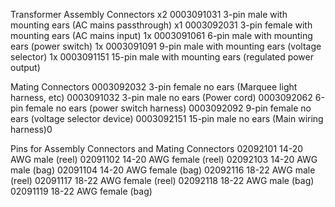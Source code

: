 Transformer Assembly Connectors
x2 0003091031 3-pin male with mounting ears (AC mains passthrough)
x1 0003092031 3-pin female with mounting ears (AC mains input)
1x 0003091061 6-pin male with mounting ears (power switch)
1x 0003091091 9-pin male with mounting ears (voltage selector)
1x 0003091151 15-pin male with mounting ears  (regulated power output)

Mating Connectors
0003092032 3-pin female no ears (Marquee light harness, etc)
0003091032 3-pin male no ears (Power cord)
0003092062 6-pin female no ears (power switch harness)
0003092092 9-pin female no ears (voltage selector device)
0003092151 15-pin male no ears (Main wiring harness)0

Pins for Assembly Connectors and Mating Connectors
02092101 14-20 AWG male (reel)
02091102 14-20 AWG female (reel)
02092103 14-20 AWG male (bag)
02091104 14-20 AWG female (bag)
02092116 18-22 AWG male (reel)
02091117 18-22 AWG female (reel)
02092118 18-22 AWG male (bag)
02091119 18-22 AWG female (bag)